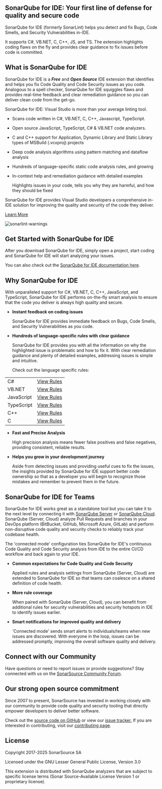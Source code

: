 ## **SonarQube for IDE: Your first line of defense for quality and secure code**

SonarQube for IDE (formerly SonarLint) helps you detect and fix Bugs, Code Smells, and Security Vulnerabilities in-IDE. 

It supports C#, VB.NET, C, C++, JS, and TS. The extension highlights coding flaws on the fly and provides clear guidance to fix issues before code is committed. 

## **What is SonarQube for IDE**

SonarQube for IDE is a **_Free_** and **_Open Source_** IDE extension that identifies and helps you fix Code Quality and Code Security issues as you code. Analogous to a spell checker, SonarQube for IDE squiggles flaws and provides real-time feedback and clear remediation guidance so you can deliver clean code from the get-go. 

SonarQube for IDE: Visual Studio is more than your average linting tool. 

* Scans code written in C#, VB.NET, C, C++, Javascript, TypeScript.
* Open source JavaScript, TypeScript, C# & VB.NET code analyzers.
* C and C++ support for Application, Dynamic Library and Static Library types of MSBuild (.vcxproj) projects
* Deep code analysis algorithms using pattern matching and dataflow analysis
* Hundreds of language-specific static code analysis rules, and growing
* In-context help and remediation guidance with detailed examples 

    Highlights issues in your code, tells you why they are harmful, and how they should be fixed


SonarQube for IDE provides Visual Studio developers a comprehensive in-IDE solution for improving the quality and security of the code they deliver. 

[Learn More](https://www.sonarsource.com/products/sonarlint/features/visual-studio/)


![sonarlint-warnings](https://raw.githubusercontent.com/wiki/SonarSource/sonarlint-visualstudio/images/Marketplace/squiggly.png)

## **Get Started with SonarQube for IDE**

After you download SonarQube for IDE, simply open a project, start coding and SonarQube for IDE will start analyzing your issues.

You can also check out the [SonarQube for IDE documentation here](https://docs.sonarsource.com/sonarlint/visual-studio/). 


## **Why SonarQube for IDE**

With unparalleled support for C#, VB.NET, C, C++, JavaScript, and TypeScript, SonarQube for IDE performs on-the-fly smart analysis to ensure that the code you deliver is always high quality and secure. 



* **Instant feedback on coding issues**

    SonarQube for IDE provides immediate feedback on Bugs, Code Smells, and Security Vulnerabilities as you code. 

* **Hundreds of language-specific rules with clear guidance**

    SonarQube for IDE provides you with all the information on why the highlighted issue is problematic and how to fix it. With clear remediation guidance and plenty of detailed examples, addressing issues is simple and intuitive.


    Check out the language specific rules:


<table>
  <tr>
   <td>
C#
   </td>
   <td><a href="https://rules.sonarsource.com/csharp">View Rules</a>
   </td>
  </tr>
  <tr>
   <td>VB.NET
   </td>
   <td><a href="https://rules.sonarsource.com/vbnet">View Rules</a>
   </td>
  </tr>
  <tr>
   <td>JavaScript
   </td>
   <td><a href="https://rules.sonarsource.com/javascript">View Rules</a>
   </td>
  </tr>
  <tr>
   <td>TypeScript
   </td>
   <td><a href="https://rules.sonarsource.com/typescript">View Rules</a>
   </td>
  </tr>
  <tr>
   <td>C++
   </td>
   <td><a href="https://rules.sonarsource.com/cpp">View Rules</a>
   </td>
  </tr>
  <tr>
   <td>C
   </td>
   <td><a href="https://rules.sonarsource.com/c">View Rules</a>
   </td>
  </tr>
</table>




* **Fast and Precise Analysis**

    High precision analysis means fewer false positives and false negatives, providing consistent, reliable results. 

* **Helps you grow in your development journey**

    Aside from detecting issues and providing useful cues to fix the issues, the insights provided by SonarQube for IDE support better code ownership so that as a developer you will begin to recognize those mistakes and remember to prevent them in the future. 



## **SonarQube for IDE for Teams**

SonarQube for IDE works great as a standalone tool but you can take it to the next level by connecting it with [SonarQube Server](https://www.sonarqube.org/) or [SonarQube Cloud](https://sonarcloud.io/). SonarQube (Server, Cloud) analyze Pull Requests and branches in your DevOps platform (BitBucket, GitHub, Microsoft Azure, GitLab) and perform non-disruptive code quality and security checks to reliably track your codebase health. 

The 'connected mode' configuration ties SonarQube for IDE's continuous Code Quality and Code Security analysis from IDE to the entire CI/CD workflow and back again to your IDE. 



* **Common expectations for Code Quality and Code Security**

    Applied rules and analysis settings from SonarQube (Server, Cloud) are extended to SonarQube for IDE so that teams can coalesce on a shared definition of code health.

* **More rule coverage**

    When paired with SonarQube (Server, Cloud), you can benefit from additional rules for security vulnerabilities and security hotspots in IDE to identify issues earlier.

* **Smart notifications for improved quality and delivery**

    'Connected mode' sends smart alerts to individuals/teams when new issues are discovered. With everyone in the loop, issues can be addressed promptly, improving the overall software quality and delivery.    



## **Connect with our Community**

Have questions or need to report issues or provide suggestions? Stay connected with us on the [SonarSource Community Forum](https://community.sonarsource.com/).


## **Our strong open source commitment**

Since 2007 to present, SonarSource has invested in working closely with our community to provide code quality and security tooling that directly empower developers to deliver better software.  

Check out the [source code on GitHub](https://github.com/SonarSource/sonarlint-visualstudio) or view our [issue tracker.](https://github.com/SonarSource/sonarlint-visualstudio/issues) If you are interested in contributing, visit our [contributing page](https://github.com/SonarSource/sonarlint-visualstudio/blob/master/CONTRIBUTING.md).


## **License**

Copyright 2017-2025 SonarSource SA

Licensed under the GNU Lesser General Public License, Version 3.0

This extension is distributed with SonarQube analyzers that are subject to specific license terms (Sonar Source-Available License Version 1 or proprietary license).